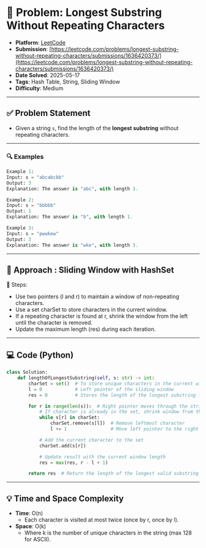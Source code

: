 # 🧲 Problem: Longest Substring Without Repeating Characters

- **Platform**: [LeetCode](https://leetcode.com/problems/longest-substring-without-repeating-characters/)
- **Submission**: [https://leetcode.com/problems/longest-substring-without-repeating-characters/submissions/1636420373/](https://leetcode.com/problems/longest-substring-without-repeating-characters/submissions/1636420373/)
- **Date Solved**: 2025-05-17
- **Tags**: Hash Table, String, Sliding Window
- **Difficulty**: Medium

---

## ✅ Problem Statement
- Given a string `s`, find the length of the **longest substring** without repeating characters.

---

### 🔍 Examples

```python
Example 1:
Input: s = "abcabcbb"
Output: 3
Explanation: The answer is "abc", with length 3.

Example 2:
Input: s = "bbbbb"
Output: 1
Explanation: The answer is "b", with length 1.

Example 3:
Input: s = "pwwkew"
Output: 3
Explanation: The answer is "wke", with length 3.
```
---

## 🚀 Approach : Sliding Window with HashSet
🔸 Steps:
- Use two pointers (l and r) to maintain a window of non-repeating characters.
- Use a set charSet to store characters in the current window.
- If a repeating character is found at r, shrink the window from the left until the character is removed.
- Update the maximum length (res) during each iteration.

---

## 💻 Code (Python)

```python
class Solution:
    def lengthOfLongestSubstring(self, s: str) -> int:
        charSet = set()  # To store unique characters in the current window
        l = 0            # Left pointer of the sliding window
        res = 0          # Stores the length of the longest substring found

        for r in range(len(s)):  # Right pointer moves through the string
            # If character is already in the set, shrink window from the left
            while s[r] in charSet:
                charSet.remove(s[l])  # Remove leftmost character
                l += 1                # Move left pointer to the right

            # Add the current character to the set
            charSet.add(s[r])

            # Update result with the current window length
            res = max(res, r - l + 1)

        return res  # Return the length of the longest valid substring
```

---

## 💡 Time and Space Complexity
- **Time**: O(n)
    - Each character is visited at most twice (once by r, once by l).
- **Space**: O(k)
    - Where k is the number of unique characters in the string (max 128 for ASCII).
